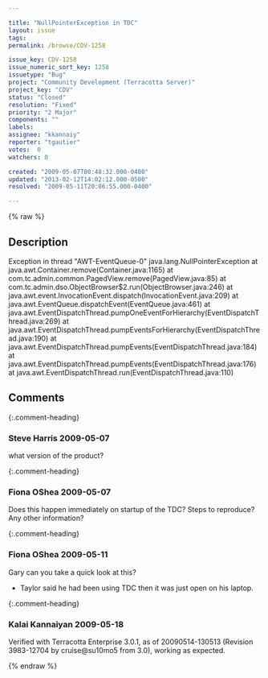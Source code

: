 ```yaml
---

title: "NullPointerException in TDC"
layout: issue
tags: 
permalink: /browse/CDV-1258

issue_key: CDV-1258
issue_numeric_sort_key: 1258
issuetype: "Bug"
project: "Community Development (Terracotta Server)"
project_key: "CDV"
status: "Closed"
resolution: "Fixed"
priority: "2 Major"
components: ""
labels: 
assignee: "kkannaiy"
reporter: "tgautier"
votes:  0
watchers: 0

created: "2009-05-07T00:48:32.000-0400"
updated: "2013-02-12T14:02:12.000-0500"
resolved: "2009-05-11T20:06:55.000-0400"

---
```




{% raw %}



## Description

<div markdown="1" class="description">

Exception in thread "AWT-EventQueue-0" java.lang.NullPointerException
	at java.awt.Container.remove(Container.java:1165)
	at com.tc.admin.common.PagedView.remove(PagedView.java:85)
	at com.tc.admin.dso.ObjectBrowser$2.run(ObjectBrowser.java:246)
	at java.awt.event.InvocationEvent.dispatch(InvocationEvent.java:209)
	at java.awt.EventQueue.dispatchEvent(EventQueue.java:461)
	at java.awt.EventDispatchThread.pumpOneEventForHierarchy(EventDispatchThread.java:269)
	at java.awt.EventDispatchThread.pumpEventsForHierarchy(EventDispatchThread.java:190)
	at java.awt.EventDispatchThread.pumpEvents(EventDispatchThread.java:184)
	at java.awt.EventDispatchThread.pumpEvents(EventDispatchThread.java:176)
	at java.awt.EventDispatchThread.run(EventDispatchThread.java:110)


</div>

## Comments


{:.comment-heading}
### **Steve Harris** <span class="date">2009-05-07</span>

<div markdown="1" class="comment">

what version of the product?

</div>


{:.comment-heading}
### **Fiona OShea** <span class="date">2009-05-07</span>

<div markdown="1" class="comment">

Does this happen immediately on startup of the TDC? Steps to reproduce? Any other information?

</div>


{:.comment-heading}
### **Fiona OShea** <span class="date">2009-05-11</span>

<div markdown="1" class="comment">

Gary can you take a quick look at this?
- Taylor said he had been using TDC then it was just open on his laptop.

</div>


{:.comment-heading}
### **Kalai Kannaiyan** <span class="date">2009-05-18</span>

<div markdown="1" class="comment">

Verified with Terracotta Enterprise 3.0.1, as of 20090514-130513 (Revision 3983-12704 by cruise@su10mo5 from 3.0), working as expected.


</div>



{% endraw %}
